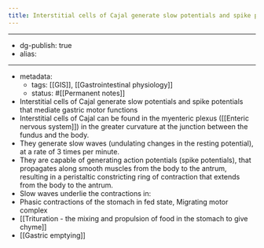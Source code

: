 ```yaml
---
title: Interstitial cells of Cajal generate slow potentials and spike potentials that mediate gastric motor functions
---
```


- --
- dg-publish: true
- alias:
- --
- metadata:
	- tags: [[GIS]], [[Gastrointestinal physiology]]
	- status: #[[Permanent notes]]
- Interstitial cells of Cajal generate slow potentials and spike potentials that mediate gastric motor functions
- Interstitial cells of Cajal can be found in the myenteric plexus ([[Enteric nervous system]]) in the greater curvature at the junction between the fundus and the body.
- They generate slow waves (undulating changes in the resting potential), at a rate of 3 times per minute.
- They are capable of generating action potentials (spike potentials), that propagates along smooth muscles from the body to the antrum, resulting in a peristaltic constricting ring of contraction that extends from the body to the antrum.
- Slow waves underlie the contractions in:
- Phasic contractions of the stomach in fed state, Migrating motor complex
- [[Trituration - the mixing and propulsion of food in the stomach to give chyme]]
- [[Gastric emptying]]
